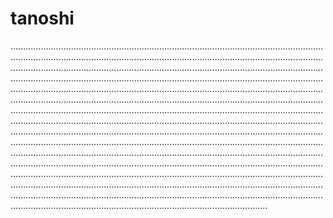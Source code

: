 # tanoshi

..........................................................................................................................................................................................................................................................................................................................................................................................................................................................................................................................................................................................................................................................................................................................................................................................................................................................................................................................................................................................................................................................................................................................................................................................................................................................................................................................................................................................................................................................................................................................................................................................................................................................................................................................................................................................................................................................................................................................................................................................................................................
